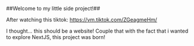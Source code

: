 ##Welcome to my little side project!##

After watching this tiktok: https://vm.tiktok.com/ZGeagmeHm/

I thought... this should be a website! Couple that with the fact that i wanted to explore NextJS, this project was born!
